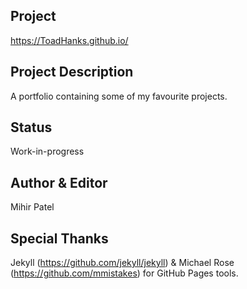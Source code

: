 Project
-------
https://ToadHanks.github.io/

Project Description
-----------------
A portfolio containing some of my favourite projects. 

Status
--------
Work-in-progress

Author & Editor
-------------
Mihir Patel

Special Thanks
--------------
Jekyll (https://github.com/jekyll/jekyll) & Michael Rose (https://github.com/mmistakes) for GitHub Pages tools.

